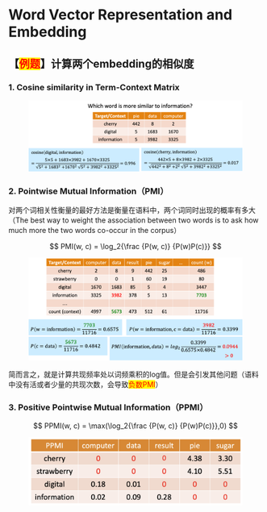 # Word Vector Representation and Embedding

## 【<mark style="color:red;">例题</mark>】计算两个embedding的相似度

### 1. Cosine similarity in Term-Context Matrix



<figure><img src="../../.gitbook/assets/image (6).png" alt=""><figcaption></figcaption></figure>

### 2. Pointwise Mutual Information（PMI）

对两个词相关性衡量的最好方法是衡量在语料中，两个词同时出现的概率有多大（The best way to weight the association between two words is to ask how much more the two words co-occur in the corpus）

$$
PMI(w, c) = \log_2{\frac {P(w, c)} {P(w)P(c)}}
$$

<figure><img src="../../.gitbook/assets/image (7).png" alt=""><figcaption></figcaption></figure>

简而言之，就是计算共现频率处以词频乘积的log值。但是会引发其他问题（语料中没有活或者少量的共现次数，会导致<mark style="color:red;">负数PMI</mark>）

### 3. Positive Pointwise Mutual Information（PPMI）

$$
PPMI(w, c) = \max(\log_2{\frac {P(w, c)} {P(w)P(c)}},0)
$$

<figure><img src="../../.gitbook/assets/image (8).png" alt=""><figcaption></figcaption></figure>
